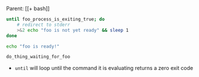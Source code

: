 Parent: [[+ bash]]

```bash
until foo_process_is_exiting_true; do
	# redirect to stderr
	>&2 echo "foo is not yet ready" && sleep 1
done

echo "foo is ready!"

do_thing_waiting_for_foo
```

- `until` will loop until the command it is evaluating returns a zero exit code
